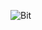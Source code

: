 ![Bit](https://github.com/sravanr788/Project-3.1/assets/141037717/75502cfb-5b0f-4fa2-89f9-2456d1e37d34)

